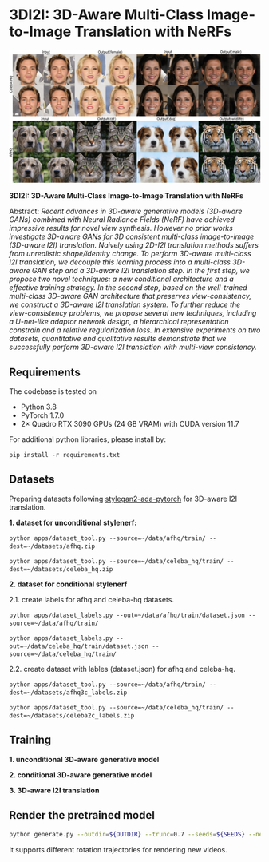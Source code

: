 # 3DI2I: 3D-Aware Multi-Class Image-to-Image Translation with NeRFs</sub>

![Random Sample](./docs/random_sample.png)

**3DI2I: 3D-Aware Multi-Class Image-to-Image Translation with NeRFs**<br>

Abstract: *Recent advances in 3D-aware generative models (3D-aware GANs) combined with Neural Radiance Fields (NeRF) have achieved impressive results for novel view synthesis. However no prior works investigate 3D-aware GANs for 3D consistent multi-class image-to-image (3D-aware I2I) translation. Naively using 2D-I2I translation methods suffers from unrealistic shape/identity change. To perform 3D-aware multi-class I2I translation, we decouple this learning process into a multi-class 3D-aware GAN step and a 3D-aware I2I translation step.   In the first step, we propose two novel techniques: a new conditional architecture and a effective training strategy.  In the second step, based on the well-trained multi-class 3D-aware GAN architecture that preserves view-consistency,  we construct a 3D-aware I2I translation system. To further reduce the view-consistency problems, we propose several new techniques, including a U-net-like adaptor network design, a hierarchical representation constrain and a relative regularization loss.   In extensive experiments on two datasets, quantitative and qualitative results demonstrate  that we successfully perform  3D-aware I2I translation  with  multi-view  consistency.*

## Requirements
The codebase is tested on 
* Python 3.8
* PyTorch 1.7.0
* 2× Quadro RTX 3090 GPUs (24 GB VRAM) with CUDA version 11.7

For additional python libraries, please install by:

```
pip install -r requirements.txt
```

## Datasets
Preparing datasets following [stylegan2-ada-pytorch](https://github.com/NVlabs/stylegan2-ada-pytorch#preparing-datasets) for 3D-aware I2I translation.

**1. dataset for unconditional stylenerf:**
```
python apps/dataset_tool.py --source=~/data/afhq/train/ --dest=~/datasets/afhq.zip
```
```
python apps/dataset_tool.py --source=~/data/celeba_hq/train/ --dest=~/datasets/celeba_hq.zip
```


**2. dataset for conditional stylenerf**

2.1. create labels for afhq and celeba-hq datasets. 
```
python apps/dataset_labels.py --out=~/data/afhq/train/dataset.json --source=~/data/afhq/train/
```
```
python apps/dataset_labels.py --out=~/data/celeba_hq/train/dataset.json --source=~/data/celeba_hq/train/
```

2.2. create dataset with lables (dataset.json) for afhq and celeba-hq.
```
python apps/dataset_tool.py --source=~/data/afhq/train/ --dest=~/datasets/afhq3c_labels.zip
```
```
python apps/dataset_tool.py --source=~/data/celeba_hq/train/ --dest=~/datasets/celeba2c_labels.zip
```

## Training
**1. unconditional 3D-aware generative model**

**2. conditional 3D-aware generative model**

**3. 3D-aware I2I translation**



## Render the pretrained model
```bash
python generate.py --outdir=${OUTDIR} --trunc=0.7 --seeds=${SEEDS} --network=${CHECKPOINT_PATH} --render-program="rotation_camera"
```
It supports different rotation trajectories for rendering new videos.





